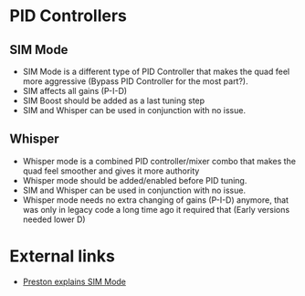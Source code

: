 # PID Controllers

## SIM Mode

- SIM Mode is a different type of PID Controller that makes the quad feel more aggressive (Bypass PID Controller for the most part?).
- SIM affects all gains (P-I-D)
- SIM Boost should be added as a last tuning step
- SIM and Whisper can be used in conjunction with no issue. 

## Whisper

- Whisper mode is a combined PID controller/mixer combo that makes the quad feel smoother and gives it more authority
- Whisper mode should be added/enabled before PID tuning.
- SIM and Whisper can be used in conjunction with no issue. 
- Whisper mode needs no extra changing of gains (P-I-D) anymore, that was only in legacy code a long time ago it required that (Early versions needed lower D)



# External links
- [Preston explains SIM Mode](https://youtu.be/ltOLWVkZVLA)